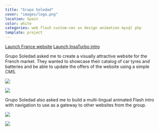 ```yaml
---
title: "Grupo Soledad"
cover: "images/logo.png"
location: Spain
color: white
categories: web flash custom-cms ux design animation mysql php
template: project
---
```


<p class="align-center">
<a class="btn external" role="button" href="http://work.joanmira.com/webs/gruposoledad/francia/" target="_blank">Launch France website</a>
<a class="btn external" role="button" href="http://work.joanmira.com/webs/gruposoledad/insaturbo/" target="_blank">Launch InsaTurbo intro</a>
</p>

Grupo Soledad asked me to create a visually attractive website for the French market. They wanted to showcase their catalog of car tyres and batteries and be able to update the offers of the website using a simple CMS.

![](/work/gruposoledad/images/1.png)

![](/work/gruposoledad/images/2.png)

Grupo Soledad also asked me to build a multi-lingual animated Flash intro with navigation to use as a gateway to other websites from the group.

![](/work/gruposoledad/images/3.png)

![](/work/gruposoledad/images/4.png)

